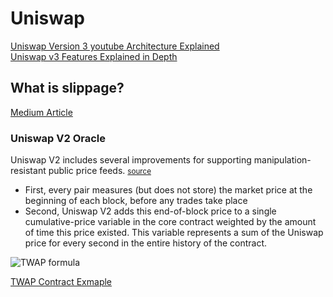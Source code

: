 # Uniswap

[Uniswap Version 3 youtube Architecture Explained](https://youtu.be/Ehm-OYBmlPM)
<br />
[Uniswap v3 Features Explained in Depth](https://medium.com/taipei-ethereum-meetup/uniswap-v3-features-explained-in-depth-178cfe45f223)

## What is slippage?

[Medium Article](https://dexenetwork.medium.com/what-is-slippage-and-why-does-it-matter-uniswap-example-43e32d712651)
<br />

[//]: # (__UNISWAP__)

[//]: # (__TWAP_ORACLE__)

[//]: # (__TWAP_ORACLE_UNISWAP__)


[//]: # (__UNISWAP__)

[//]: # (__UNISWAP_PRICING_FUNCTION__)

### Uniswap V2 Oracle

Uniswap V2 includes several improvements for supporting manipulation-resistant public price
feeds. <small> [source](https://docs.uniswap.org/contracts/v2/concepts/core-concepts/oracles) </small>

* First, every pair measures (but does not store) the market price at the beginning of each block, before any trades
  take place
* Second, Uniswap V2 adds this end-of-block price to a single cumulative-price variable in the core contract weighted by
  the amount of time this price existed. This variable represents a sum of the Uniswap price for every second in the
  entire history of the contract.

![TWAP formula ](https://docs.uniswap.org/assets/images/v2_twap-fdc82ab82856196510db6b421cce9204.png)

[TWAP Contract Exmaple](https://github.com/Uniswap/v2-periphery/blob/master/contracts/examples/ExampleOracleSimple.sol)






